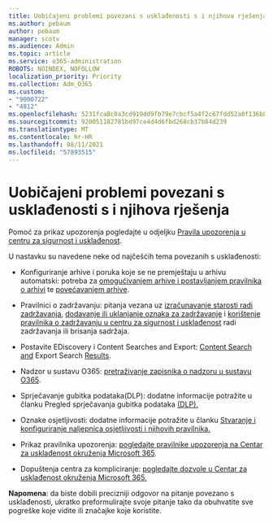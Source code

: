 ```yaml
---
title: Uobičajeni problemi povezani s usklađenosti s i njihova rješenja
ms.author: pebaum
author: pebaum
manager: scotv
ms.audience: Admin
ms.topic: article
ms.service: o365-administration
ROBOTS: NOINDEX, NOFOLLOW
localization_priority: Priority
ms.collection: Adm_O365
ms.custom:
- "9000722"
- "4812"
ms.openlocfilehash: 5231fca8c0a3cd919dd9fb79e7cbcf5a4f2c67fdd52a0f136b87e9331a3d6c44
ms.sourcegitcommit: 920051182781bd97ce4d4d6fbd268cb37b84d239
ms.translationtype: MT
ms.contentlocale: hr-HR
ms.lasthandoff: 08/11/2021
ms.locfileid: "57893515"
---
```

# <a name="compliance-common-issues-and-resolutions"></a>Uobičajeni problemi povezani s usklađenosti s i njihova rješenja

Pomoć za prikaz upozorenja pogledajte u odjeljku [Pravila upozorenja u centru za sigurnost i usklađenost](https://docs.microsoft.com/microsoft-365/compliance/alert-policies).

U nastavku su navedene neke od najčešćih tema povezanih s usklađenosti:

- Konfiguriranje arhive i poruka koje se ne premještaju u arhivu automatski: potreba za [omogućivanjem arhive i postavljanjem pravilnika o arhivi](https://docs.microsoft.com/microsoft-365/compliance/set-up-an-archive-and-deletion-policy-for-mailboxes) te [povećavanjem arhive](https://docs.microsoft.com/microsoft-365/compliance/enable-unlimited-archiving).

- Pravilnici o zadržavanju: pitanja vezana uz [izračunavanje starosti radi zadržavanja](https://docs.microsoft.com/exchange/security-and-compliance/messaging-records-management/retention-age), [dodavanje ili uklanjanje oznaka za zadržavanje](https://docs.microsoft.com/exchange/security-and-compliance/messaging-records-management/add-or-remove-retention-tags) i [korištenje pravilnika o zadržavanju u centru za sigurnost i usklađenost](https://docs.microsoft.com/exchange/security-and-compliance/messaging-records-management/create-a-retention-policy) radi zadržavanja ili brisanja sadržaja.

- Postavite EDiscovery i Content Searches and Export: [Content Search and](https://docs.microsoft.com/microsoft-365/compliance/content-search) Export Search [Results](https://docs.microsoft.com/microsoft-365/compliance/export-search-results).

- Nadzor u sustavu O365: [pretraživanje zapisnika o nadzoru u sustavu O365](https://docs.microsoft.com/microsoft-365/compliance/search-the-audit-log-in-security-and-compliance).

- Sprječavanje gubitka podataka(DLP): dodatne informacije potražite u članku Pregled sprječavanja gubitka podataka [(DLP).](https://docs.microsoft.com/microsoft-365/compliance/data-loss-prevention-policies)
 
- Oznake osjetljivosti: dodatne informacije potražite u članku [Stvaranje i konfiguriranje naljepnica osjetljivosti i njihovih pravilnika.](https://docs.microsoft.com/microsoft-365/compliance/create-sensitivity-labels)

- Prikaz pravilnika upozorenja: [pogledajte pravilnike upozorenja na Centar za usklađenost okruženja Microsoft 365](https://docs.microsoft.com/microsoft-365/compliance/alert-policies).

- Dopuštenja centra za kompliciranje: [pogledajte dozvole u Centar za usklađenost okruženja Microsoft 365.](https://docs.microsoft.com/microsoft-365/compliance/microsoft-365-compliance-center-permissions)

**Napomena**: da biste dobili precizniji odgovor na pitanje povezano s usklađenosti, ukratko preformulirajte svoje pitanje tako da obuhvatite sve pogreške koje vidite ili značajke koje koristite.
